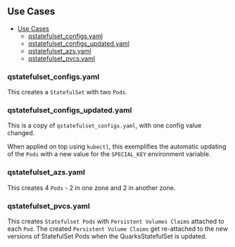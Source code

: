 ## Use Cases

- [Use Cases](#use-cases)
  - [qstatefulset_configs.yaml](#qstatefulset_configsyaml)
  - [qstatefulset_configs_updated.yaml](#qstatefulset_configs_updatedyaml)
  - [qstatefulset_azs.yaml](#qstatefulset_azsyaml)
  - [qstatefulset_pvcs.yaml](#qstatefulset_pvcsyaml)

### qstatefulset_configs.yaml

This creates a `StatefulSet` with two `Pods`.

### qstatefulset_configs_updated.yaml

This is a copy of `qstatefulset_configs.yaml`, with one config value changed. 

When applied on top using `kubectl`, this exemplifies the automatic updating of the `Pods` with a new value for the `SPECIAL_KEY` environment variable.

### qstatefulset_azs.yaml

This creates 4 `Pods` - 2 in one zone and 2 in another zone.

### qstatefulset_pvcs.yaml

This creates `Statefulset Pods` with `Persistent Volumes Claims` attached to each `Pod`. The created `Persistent Volume Claims` get re-attached to the new versions of StatefulSet Pods when the QuarksStatefulSet is updated.